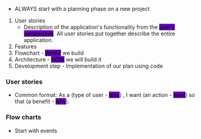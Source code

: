 - ALWAYS start with a planning phase on a new project
1. User stories
	- Description of the application's functionality from the <mark style="background: #650BB3;">user's perspective</mark>. All user stories put together describe the entire application.
2. Features
3. Flowchart - <mark style="background: #650BB3;">WHAT</mark> we build
4. Architecture - <mark style="background: #650BB3;">HOW</mark> we will build it
5. Development step - Implementation of our plan using code

### User stories
- Common format: As a (type of user - <mark style="background: #650BB3;">who</mark>) , I want (an action - <mark style="background: #650BB3;">what</mark>) so that (a benefit - <mark style="background: #650BB3;">why</mark>).

### Flow charts
- Start with events